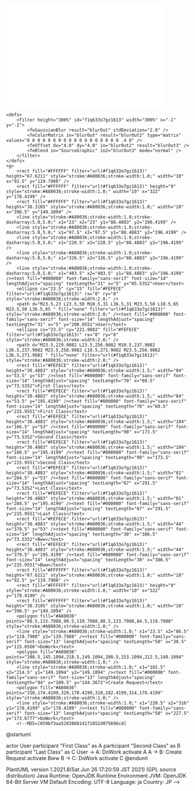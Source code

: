<?xml version="1.0" encoding="UTF-8" standalone="no"?><svg xmlns="http://www.w3.org/2000/svg" xmlns:xlink="http://www.w3.org/1999/xlink" contentScriptType="application/ecmascript" contentStyleType="text/css" height="280px" preserveAspectRatio="none" style="width:437px;height:280px;background:#FFFFFF;" version="1.1" viewBox="0 0 437 280" width="437px" zoomAndPan="magnify">
    <defs>
        <filter height="300%" id="f1q633o7gz1613" width="300%" x="-1" y="-1">
            <feGaussianBlur result="blurOut" stdDeviation="2.0" />
            <feColorMatrix in="blurOut" result="blurOut2" type="matrix" values="0 0 0 0 0 0 0 0 0 0 0 0 0 0 0 0 0 0 .4 0" />
            <feOffset dx="4.0" dy="4.0" in="blurOut2" result="blurOut3" />
            <feBlend in="SourceGraphic" in2="blurOut3" mode="normal" />
        </filter>
    </defs>
    <g>
        <rect fill="#FFFFFF" filter="url(#f1q633o7gz1613)" height="67.6211" style="stroke:#A80036;stroke-width:1.0;" width="10" x="92.5" y="119.7988" />
        <rect fill="#FFFFFF" filter="url(#f1q633o7gz1613)" height="9" style="stroke:#A80036;stroke-width:1.0;" width="10" x="322" y="178.4199" />
        <rect fill="#FFFFFF" filter="url(#f1q633o7gz1613)" height="38.3105" style="stroke:#A80036;stroke-width:1.0;" width="10" x="398.5" y="149.1094" />
        <line style="stroke:#A80036;stroke-width:1.0;stroke-dasharray:5.0,5.0;" x1="23" x2="23" y1="88.4883" y2="196.4199" />
        <line style="stroke:#A80036;stroke-width:1.0;stroke-dasharray:5.0,5.0;" x1="97.5" x2="97.5" y1="88.4883" y2="196.4199" />
        <line style="stroke:#A80036;stroke-width:1.0;stroke-dasharray:5.0,5.0;" x1="220.5" x2="220.5" y1="88.4883" y2="196.4199" />
        <line style="stroke:#A80036;stroke-width:1.0;stroke-dasharray:5.0,5.0;" x1="326.5" x2="326.5" y1="88.4883" y2="196.4199" />
        <line style="stroke:#A80036;stroke-width:1.0;stroke-dasharray:5.0,5.0;" x1="403.5" x2="403.5" y1="88.4883" y2="196.4199" /><text fill="#000000" font-family="sans-serif" font-size="14" lengthAdjust="spacing" textLength="31" x="5" y="85.5352">User</text>
        <ellipse cx="23.5" cy="15" fill="#FEFECE" filter="url(#f1q633o7gz1613)" rx="8" ry="8" style="stroke:#A80036;stroke-width:2.0;" />
        <path d="M23.5,23 L23.5,50 M10.5,31 L36.5,31 M23.5,50 L10.5,65 M23.5,50 L36.5,65 " fill="none" filter="url(#f1q633o7gz1613)" style="stroke:#A80036;stroke-width:2.0;" /><text fill="#000000" font-family="sans-serif" font-size="14" lengthAdjust="spacing" textLength="31" x="5" y="208.9551">User</text>
        <ellipse cx="23.5" cy="221.9082" fill="#FEFECE" filter="url(#f1q633o7gz1613)" rx="8" ry="8" style="stroke:#A80036;stroke-width:2.0;" />
        <path d="M23.5,229.9082 L23.5,256.9082 M10.5,237.9082 L36.5,237.9082 M23.5,256.9082 L10.5,271.9082 M23.5,256.9082 L36.5,271.9082 " fill="none" filter="url(#f1q633o7gz1613)" style="stroke:#A80036;stroke-width:2.0;" />
        <rect fill="#FEFECE" filter="url(#f1q633o7gz1613)" height="30.4883" style="stroke:#A80036;stroke-width:1.5;" width="84" x="53.5" y="53" /><text fill="#000000" font-family="sans-serif" font-size="14" lengthAdjust="spacing" textLength="70" x="60.5" y="73.5352">First Class</text>
        <rect fill="#FEFECE" filter="url(#f1q633o7gz1613)" height="30.4883" style="stroke:#A80036;stroke-width:1.5;" width="84" x="53.5" y="195.4199" /><text fill="#000000" font-family="sans-serif" font-size="14" lengthAdjust="spacing" textLength="70" x="60.5" y="215.9551">First Class</text>
        <rect fill="#FEFECE" filter="url(#f1q633o7gz1613)" height="30.4883" style="stroke:#A80036;stroke-width:1.5;" width="104" x="166.5" y="53" /><text fill="#000000" font-family="sans-serif" font-size="14" lengthAdjust="spacing" textLength="90" x="173.5" y="73.5352">Second Class</text>
        <rect fill="#FEFECE" filter="url(#f1q633o7gz1613)" height="30.4883" style="stroke:#A80036;stroke-width:1.5;" width="104" x="166.5" y="195.4199" /><text fill="#000000" font-family="sans-serif" font-size="14" lengthAdjust="spacing" textLength="90" x="173.5" y="215.9551">Second Class</text>
        <rect fill="#FEFECE" filter="url(#f1q633o7gz1613)" height="30.4883" style="stroke:#A80036;stroke-width:1.5;" width="81" x="284.5" y="53" /><text fill="#000000" font-family="sans-serif" font-size="14" lengthAdjust="spacing" textLength="67" x="291.5" y="73.5352">Last Class</text>
        <rect fill="#FEFECE" filter="url(#f1q633o7gz1613)" height="30.4883" style="stroke:#A80036;stroke-width:1.5;" width="81" x="284.5" y="195.4199" /><text fill="#000000" font-family="sans-serif" font-size="14" lengthAdjust="spacing" textLength="67" x="291.5" y="215.9551">Last Class</text>
        <rect fill="#FEFECE" filter="url(#f1q633o7gz1613)" height="30.4883" style="stroke:#A80036;stroke-width:1.5;" width="44" x="379.5" y="53" /><text fill="#000000" font-family="sans-serif" font-size="14" lengthAdjust="spacing" textLength="30" x="386.5" y="73.5352">Bww</text>
        <rect fill="#FEFECE" filter="url(#f1q633o7gz1613)" height="30.4883" style="stroke:#A80036;stroke-width:1.5;" width="44" x="379.5" y="195.4199" /><text fill="#000000" font-family="sans-serif" font-size="14" lengthAdjust="spacing" textLength="30" x="386.5" y="215.9551">Bww</text>
        <rect fill="#FFFFFF" filter="url(#f1q633o7gz1613)" height="67.6211" style="stroke:#A80036;stroke-width:1.0;" width="10" x="92.5" y="119.7988" />
        <rect fill="#FFFFFF" filter="url(#f1q633o7gz1613)" height="9" style="stroke:#A80036;stroke-width:1.0;" width="10" x="322" y="178.4199" />
        <rect fill="#FFFFFF" filter="url(#f1q633o7gz1613)" height="38.3105" style="stroke:#A80036;stroke-width:1.0;" width="10" x="398.5" y="149.1094" />
        <polygon fill="#A80036" points="80.5,115.7988,90.5,119.7988,80.5,123.7988,84.5,119.7988" style="stroke:#A80036;stroke-width:1.0;" />
        <line style="stroke:#A80036;stroke-width:1.0;" x1="23.5" x2="86.5" y1="119.7988" y2="119.7988" /><text fill="#000000" font-family="sans-serif" font-size="13" lengthAdjust="spacing" textLength="50" x="30.5" y="115.0566">DoWork</text>
        <polygon fill="#A80036" points="208.5,145.1094,218.5,149.1094,208.5,153.1094,212.5,149.1094" style="stroke:#A80036;stroke-width:1.0;" />
        <line style="stroke:#A80036;stroke-width:1.0;" x1="102.5" x2="214.5" y1="149.1094" y2="149.1094" /><text fill="#000000" font-family="sans-serif" font-size="13" lengthAdjust="spacing" textLength="94" x="109.5" y="144.3672">Create Request</text>
        <polygon fill="#A80036" points="310,174.4199,320,178.4199,310,182.4199,314,178.4199" style="stroke:#A80036;stroke-width:1.0;" />
        <line style="stroke:#A80036;stroke-width:1.0;" x1="220.5" x2="316" y1="178.4199" y2="178.4199" /><text fill="#000000" font-family="sans-serif" font-size="13" lengthAdjust="spacing" textLength="50" x="227.5" y="173.6777">DoWork</text>
        <!--MD5=[059bf3aa528386014171852d075696cd]
@startuml

actor User
participant "First Class" as A
participant "Second Class" as B
participant "Last Class" as C
User -> A: DoWork
activate A
A -> B: Create Request
activate Bww
B -> C: DoWork
activate C
@enduml

PlantUML version 1.2021.8(Sat Jun 26 17:20:59 JST 2021)
(GPL source distribution)
Java Runtime: OpenJDK Runtime Environment
JVM: OpenJDK 64-Bit Server VM
Default Encoding: UTF-8
Language: ja
Country: JP
-->
    </g>
</svg>